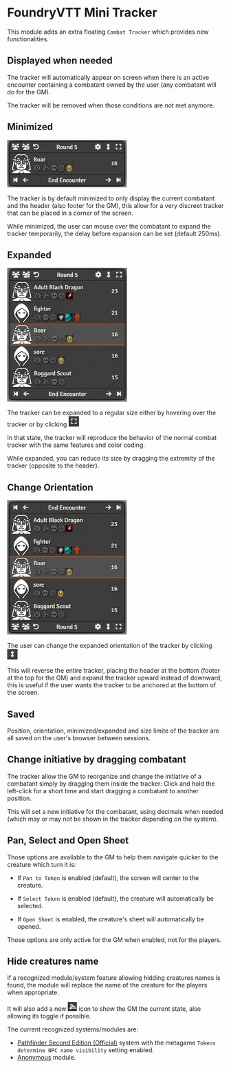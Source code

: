 # FoundryVTT Mini Tracker

This module adds an extra floating `Combat Tracker` which provides new functionalities.

## Displayed when needed

The tracker will automatically appear on screen when there is an active encounter containing a combatant owned by the user (any combatant will do for the GM).

The tracker will be removed when those conditions are not met anymore.

## Minimized

![](./readme/minimized.webp)

The tracker is by default minimized to only display the current combatant and the header (also footer for the GM), this allow for a very discreet tracker that can be placed in a corner of the screen.

While minimized, the user can mouse over the combatant to expand the tracker temporarily, the delay before expansion can be set (default 250ms).

## Expanded

![](./readme/tracker.webp)

The tracker can be expanded to a regular size either by hovering over the tracker or by clicking <img src="./readme/expand.webp" width="24">

In that state, the tracker will reproduce the behavior of the normal combat tracker with the same features and color coding.

While expanded, you can reduce its size by dragging the extremity of the tracker (opposite to the header).

## Change Orientation

![](./readme/reversed.webp)

The user can change the expanded orientation of the tracker by clicking <img src="./readme/orientation.webp" width="24">

This will reverse the entire tracker, placing the header at the bottom (footer at the top for the GM) and expand the tracker upward instead of downward, this is useful if the user wants the tracker to be anchored at the bottom of the screen.

## Saved

Position, orientation, minimized/expanded and size limite of the tracker are all saved on the user's browser between sessions.

## Change initiative by dragging combatant

The tracker allow the GM to reorganize and change the initiative of a combatant simply by dragging them inside the tracker: Click and hold the left-click for a short time and start dragging a combatant to another position.

This will set a new initiative for the combatant, using decimals when needed (which may or may not be shown in the tracker depending on the system).

## Pan, Select and Open Sheet

Those options are available to the GM to help them navigate quicker to the creature which turn it is:

-   If `Pan to Token` is enabled (default), the screen will center to the creature.

-   If `Select Token` is enabled (default), the creature will automatically be selected.

-   If `Open Sheet` is enabled, the creature's sheet will automatically be opened.

Those options are only active for the GM when enabled, not for the players.

## Hide creatures name

If a recognized module/system feature allowing hidding creatures names is found, the module will replace the name of the creature for the players when appropriate.

It will also add a new <img src="./readme/toggle.webp"> icon to show the GM the current state, also allowing its toggle if possible.

The current recognized systems/modules are:

-   [Pathfinder Second Edition (Official)](https://foundryvtt.com/packages/pf2e) system with the metagame `Tokens determine NPC name visibility` setting enabled.
-   [Anonymous]() module.
